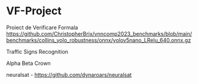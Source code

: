 # VF-Project
Proiect de Verificare Formala
https://github.com/ChristopherBrix/vnncomp2023_benchmarks/blob/main/benchmarks/collins_yolo_robustness/onnx/yolov5nano_LRelu_640.onnx.gz


Traffic Signs Recognition 

Alpha Beta Crown

neuralsat - https://github.com/dynaroars/neuralsat

